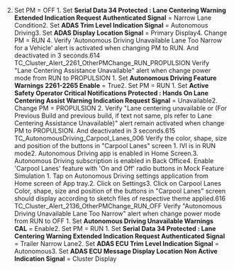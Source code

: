 2. Set PM = OFF 1. Set **Serial Data 34 Protected : Lane Centering Warning Extended Indication Request Authenticated Signal** = Narrow Lane Condition2. Set **ADAS Trim Level Indication Signal** = Autonomous Driving3. Set **ADAS Display Location Signal** = Primary Display4. Change PM = RUN 4. Verify 'Autonomous Driving Unavailable Lane Too Narrow for a Vehicle' alert is activated when changing PM to RUN. And deactivated in 3 seconds.614 TC_Cluster_Alert_2261_OtherPMChange_RUN_PROPULSION Verify "Lane Centering Assistance Unavailable" alert when change power mode from RUN to PROPULSION 1. Set **Autonomous Driving Feature Warnings 2261-2265 Enable** = True2. Set PM = RUN 1. Set **Active Safety Operator Critical Notifications Protected : Hands On Lane Centering Assist Warning Indication Request Signal** = Unavailable2. Change PM = PROPULSION 2. Verify "Lane centering unavailable or (For Previous Build and previous build, if text not same, pls refer to Lane Centering Assistance Unavailable)" alert remain activated when change PM to PROPULSION. And deactivated in 3 seconds.615 TC_AutonomousDriving_Carpool_Lanes_006 Verify the color, shape, size and position of the buttons in "Carpool Lanes" screen 1. IVI is in RUN mode2. Autonomous Driving app is enabled in Home Screen.3. Autonomous Driving subscription is enabled in Back Office4. Enable 'Carpool Lanes' feature with 'On and Off' radio buttons in Mock Feature Simulation 1. Tap on Autonomous Driving settings application from Home screen of App tray.2. Click on Settings3. Click on Carpool Lanes Color, shape, size and position of the buttons in "Carpool Lanes" screen should display according to sketch files of respective theme applied.616 TC_Cluster_Alert_2136_OtherPMChange_RUN_OFF Verify "Autonomous Driving Unavailable Lane Too Narrow" alert when change power mode from RUN to OFF 1. Set **Autonomous Driving Unavailable Warnings CAL** = Enable2. Set PM = RUN 1. Set **Serial Data 34 Protected : Lane Centering Warning Extended Indication Request Authenticated Signal** = Trailer Narrow Lane2. Set **ADAS ECU Trim Level Indication Signal** = Autonomous3. Set **ADAS ECU Message Display Location Non Active Indication Signal** = Cluster Display